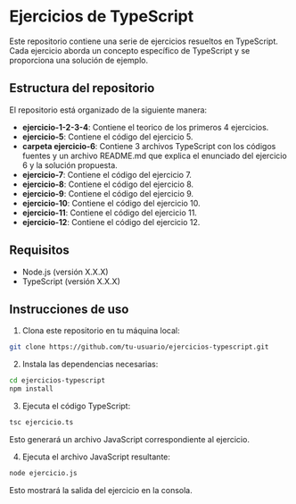 # Ejercicios de TypeScript

Este repositorio contiene una serie de ejercicios resueltos en TypeScript. Cada ejercicio aborda un concepto específico de TypeScript y se proporciona una solución de ejemplo.

## Estructura del repositorio

El repositorio está organizado de la siguiente manera:

- **ejercicio-1-2-3-4**: Contiene el teorico de los primeros 4 ejercicios.
- **ejercicio-5**: Contiene el código del ejercicio 5.
- **carpeta ejercicio-6**: Contiene 3 archivos TypeScript con los códigos fuentes y un archivo README.md que explica el enunciado del ejercicio 6 y la solución propuesta.
- **ejercicio-7**: Contiene el código del ejercicio 7.
- **ejercicio-8**: Contiene el código del ejercicio 8.
- **ejercicio-9**: Contiene el código del ejercicio 9.
- **ejercicio-10**: Contiene el código del ejercicio 10.
- **ejercicio-11**: Contiene el código del ejercicio 11.
- **ejercicio-12**: Contiene el código del ejercicio 12.

## Requisitos

- Node.js (versión X.X.X)
- TypeScript (versión X.X.X)

## Instrucciones de uso

1. Clona este repositorio en tu máquina local:

```bash
git clone https://github.com/tu-usuario/ejercicios-typescript.git
```

2. Instala las dependencias necesarias:

```bash
cd ejercicios-typescript
npm install
```

3. Ejecuta el código TypeScript:

```bash
tsc ejercicio.ts
```

Esto generará un archivo JavaScript correspondiente al ejercicio.

4. Ejecuta el archivo JavaScript resultante:

```bash
node ejercicio.js
```

Esto mostrará la salida del ejercicio en la consola.
